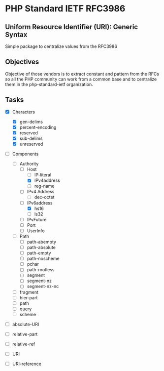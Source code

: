 # PHP Standard IETF RFC3986
## Uniform Resource Identifier (URI): Generic Syntax

Simple package to centralize values from the RFC3986

## Objectives

Objective of those vendors is to extract constant and pattern from the RFCs so all the PHP community can work from a 
common base and to centralize them in the php-standard-ietf organization.

## Tasks

- [x] Characters
  - [x] gen-delims
  - [x] percent-encoding
  - [x] reserved
  - [x] sub-delims
  - [x] unreserved
- [ ] Components
  - [ ] Authority
      - [ ] Host
          - [ ] IP-literal
          - [x] IPv4address
          - [ ] reg-name
      - [ ] IPv4 Address
          - [ ] dec-octet
      - [ ] IPv6address
          - [x] hs16
          - [ ] ls32
      - [ ] IPvFuture
      - [ ] Port
      - [ ] UserInfo
  - [ ] Path
    - [ ] path-abempty
    - [ ] path-absolute
    - [ ] path-empty
    - [ ] path-noscheme
    - [ ] pchar
    - [ ] path-rootless
    - [ ] segment
    - [ ] segment-nz
    - [ ] segment-nz-nc
  - [ ] fragment
  - [ ] hier-part
  - [ ] path
  - [ ] query
  - [ ] scheme
- [ ] absolute-URI
- [ ] relative-part
- [ ] relative-ref
- [ ] URI
- [ ] URI-reference


